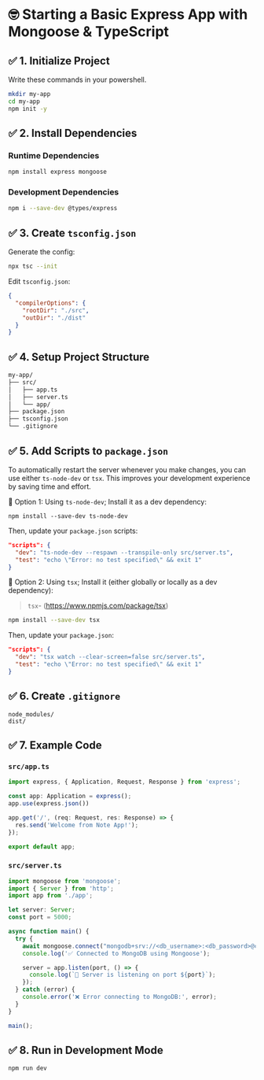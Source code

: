 
# 🤓 Starting a Basic Express App with Mongoose & TypeScript

## ✅ 1. Initialize Project

Write these commands in your powershell.

```bash
mkdir my-app
cd my-app
npm init -y
```

## ✅ 2. Install Dependencies

### Runtime Dependencies

```bash
npm install express mongoose
```

### Development Dependencies

```bash
npm i --save-dev @types/express
```

## ✅ 3. Create `tsconfig.json`

Generate the config:

```bash
npx tsc --init
```

Edit `tsconfig.json`:

```json
{
  "compilerOptions": {
    "rootDir": "./src",
    "outDir": "./dist"
  }
}
```

## ✅ 4. Setup Project Structure

```md
my-app/
├── src/
│   ├── app.ts
│   ├── server.ts
│   └── app/        
├── package.json
├── tsconfig.json
└── .gitignore
```

## ✅ 5. Add Scripts to `package.json`

To automatically restart the server whenever you make changes, you can use either `ts-node-dev` or `tsx`. This improves your development experience by saving time and effort.

🔧 Option 1: Using `ts-node-dev`;
Install it as a dev dependency:

```shell
npm install --save-dev ts-node-dev
```

Then, update your `package.json` scripts:

```json
"scripts": {
  "dev": "ts-node-dev --respawn --transpile-only src/server.ts",
  "test": "echo \"Error: no test specified\" && exit 1"
}
```

🔧 Option 2: Using `tsx`;
Install it (either globally or locally as a dev dependency):

> `tsx`- (<https://www.npmjs.com/package/tsx>)

```bash
npm install --save-dev tsx
```

Then, update your `package.json`:

```json
"scripts": {
  "dev": "tsx watch --clear-screen=false src/server.ts",
  "test": "echo \"Error: no test specified\" && exit 1"
}
```

## ✅ 6. Create `.gitignore`

```gitignore
node_modules/
dist/
```

## ✅ 7. Example Code

### `src/app.ts`

```ts
import express, { Application, Request, Response } from 'express';

const app: Application = express();
app.use(express.json())

app.get('/', (req: Request, res: Response) => {
  res.send('Welcome from Note App!');
});

export default app;
```

### `src/server.ts`

```ts
import mongoose from 'mongoose';
import { Server } from 'http';
import app from './app';

let server: Server;
const port = 5000;

async function main() {
  try {
    await mongoose.connect("mongodb+srv://<db_username>:<db_password>@cluster.mongodb.net/todoDB?retryWrites=true&w=majority&appName=Cluster0");
    console.log('✅ Connected to MongoDB using Mongoose');

    server = app.listen(port, () => {
      console.log(`🚀 Server is listening on port ${port}`);
    });
  } catch (error) {
    console.error('❌ Error connecting to MongoDB:', error);
  }
}

main();
```

## ✅ 8. Run in Development Mode

```bash
npm run dev
```
